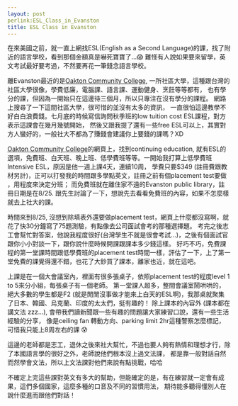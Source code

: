 ```yaml
---
layout: post
perlink:ESL_Class_in_Evanston
title: ESL Class in Evanston
---
```


在來美國之前，就一直上網找ESL(English as a Second Language)的課，找了附近的語言學校，看到那個金額真是嚇死寶寶了...😱
難怪有人說如果要來留學，英文考試最好要考過，不然要再花一筆錢念語言學校。  

離Evanston最近的是[Oakton Community College](https://www.oakton.edu/index.php), 一所社區大學，這種跟台灣的社區大學很像，學費低廉，電腦課、語言課、運動健身、烹飪等等都有，
也有學分的課，但因為一開始只在這邊待三個月，所以只專注在沒有學分的課程。 網路上搜尋了一下這間社區大學，很可惜的並沒有太多的資訊，
一直很怕這邊教學不好白白浪費錢。七月底的時候寫信詢問秋季班的low tuition cost ESL課程，對方表示這課會在幾月幾號開始，
然後又跟我提了還有一些free ESL可以上，其實對方人蠻好的，一般社大不都為了賺錢會建議你上要錢的課嗎？XD  

[Oakton Community College](https://www.oakton.edu/index.php)的網頁上，找到continuing education, 
就有ESL的選項，免費班、白天班、晚上班、低學費班等等。一開始我打算上低學費班Intensive ESL，原因是他一週上課4天，連續10周，
學費只要$349 (註冊費跟教材另計)，正可以打發我的時間跟多學點英文，註冊之前有個placement test要做 ，用程度來決定分班；
而免費班就在離住家不遠的Evanston public library，註冊日期是在8/25. 跟先生討論了一下，想說先去看看免費班的內容，如果不怎麼樣就去上社大的課。

時間來到8/25, 沒想到除填表外還要做placement test，網頁上什麼都沒寫啊，就花了快30分鐘寫了75題測驗，有點像去公司面試會考的那種選擇題。
考完之後志工會幫忙對答案，他說我程度很好(台灣學生不就是很會考試...)，之後有個面試官跟你小小對談一下，跟你說什麼時候開課跟課本多少錢這樣。
好巧不巧，免費課程的第一堂課時間跟低學費班的placement test時間一樣，評估了一下，上了第一堂免費的課覺得還不錯，也花了大鈔買了課本，離家也近，就在這吧。  

上課是在一個大會議室內，裡面有很多張桌子，依照placement test的程度level 1 to 5來分小組，每張桌子有一個老師。
第一堂課人超多，整間會議室鬧哄哄的，絕大多數的學生都是F2 (就是閒閒沒事做才能來上白天的ESL啊)，我那桌就聚集了日本、韓國、烏克蘭、印度的太太們，挺有趣的！
除上課本的內容外 (課本都在講文法 zzz...), 會帶我們讀新聞跟一些有趣的問題讓大家練習口說，還有一些生活經驗的分享，
像是ceiling fan 轉動方向、parking limit 2hr這種警察怎麼標記，可惜我只能上8周左右的課 😰  

這邊的老師都是志工，退休之後來社大幫忙，不過也要人夠有熱情和理想才行，除了本國語言學的很好之外，老師說他們根本沒上過文法課，
都是靠一般對話自然而然學會文法，所以上文法課對他們來說有點挑戰，哈哈  

不確定上完這些課對英文有多大的幫助，但能確定的是，有在練習就一定會有成果，這們多個國家，這麼多種的口音及不同的習慣用法，
期待能多聽得懂別人在說什麼進而跟他們對話！
